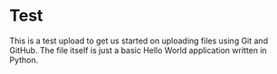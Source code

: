 # Test

This is a test upload to get us started on uploading files using Git and GitHub. The file itself is just a basic Hello World application written in Python.

